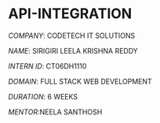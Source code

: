 # API-INTEGRATION

*COMPANY*: CODETECH IT SOLUTIONS

*NAME*: SIRIGIRI LEELA KRISHNA REDDY

*INTERN ID*: CT06DH1110

*DOMAIN*: FULL STACK WEB DEVELOPMENT

*DURATION*: 6 WEEKS

*MENTOR*:NEELA SANTHOSH


